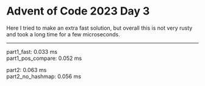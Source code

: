 # Advent of Code 2023 Day 3

Here I tried to make an extra fast solution, but overall this is not very rusty and took a long time for a few microseconds.

---

part1_fast: 0.033 ms  
part1_pos_compare: 0.052 ms  

part2: 0.063 ms  
part2_no_hashmap:  0.056 ms  

